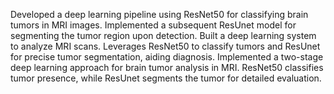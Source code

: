 Developed a deep learning pipeline using ResNet50 for classifying brain tumors in MRI images. Implemented a subsequent ResUnet model for segmenting the tumor region upon detection.
 Built a deep learning system to analyze MRI scans. Leverages ResNet50 to classify tumors and ResUnet for precise tumor segmentation, aiding diagnosis.
Implemented a two-stage deep learning approach for brain tumor analysis in MRI. ResNet50 classifies tumor presence, while ResUnet segments the tumor for detailed evaluation.
